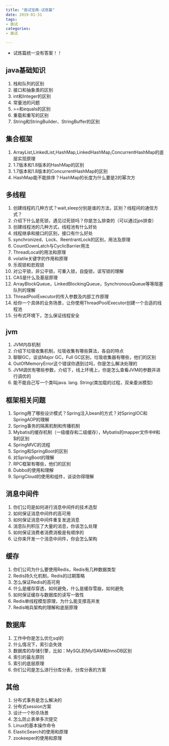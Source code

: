 ```yaml
---
title: "面试宝典-试炼篇"
date: 2019-01-31
tags:
- 面试
categories:
- 面试

---
```


<Boxx/>

- 试炼篇统一没有答案！！

## java基础知识
1. 栈和队列的区别
2. 接口和抽象类的区别
3. int和Integer的区别
4. 常量池的问题
5. ==和equals的区别
6. 重载和重写的区别
7. String和StringBuilder、StringBuffer的区别

## 集合框架
1. ArrayList,LinkedList,HashMap,LinkedHashMap,ConcurrentHashMap的底层实现原理
2. 1.7版本和1.8版本的HashMap的区别
3. 1.7版本和1.8版本的ConcurrentHashMap的区别
4. HashMap能不能排序？HashMap的长度为什么要是2的幂次方

## 多线程
1. 创建线程的几种方式？wait,sleep分别是谁的方法，区别？线程间的通信方式？
2. 介绍下什么是死锁，遇见过死锁吗？你是怎么排查的（可以通过jps排查）
3. 创建线程池的几种方式，线程池有什么好处
4. 线程继承和接口的区别，接口有什么好处
5. synchronized、Lock、ReentrantLock的区别，用法及原理
6. CountDownLatch与CyclicBarrier用法
7. ThreadLocal的用法和原理
8. volatile关键字的作用和原理
9. 乐观锁和悲观锁
10. 对公平锁，非公平锁，可重入锁，自旋锁，读写锁的理解
11. CAS是什么及基层原理
12. ArrayBlockQueue，LinkedBlockingQueue，SynchronousQueue等等阻塞队列的理解
13. ThreadPoolExecutor的传入参数及内部工作原理
14. 给你一个具体的业务场景，让你使用ThreadPoolExecutor创建一个合适的线程池
15. 分布式环境下，怎么保证线程安全

## jvm
1. JVM内存机制
2. 介绍下垃圾收集机制，垃圾收集有哪些算法，各自的特点
3. 聊聊GC，谈谈Major GC，Full GC区别，垃圾收集器有哪些，他们的区别
4. OutOfMemoryError这个错误你遇到过吗，你是怎么解决处理的
5. JVM调优有哪些参数，介绍下，线上环境上，你是怎么查看JVM的参数并进行调优的
6. 能不能自己写一个类叫java. lang. String(类加载的过程，双亲委派模型)

## 框架相关问题
1. Spring用了哪些设计模式？Spring注入bean的方式？对SpringIOC和SpringAOP的理解
2. Spring事务的隔离机制和传播机制
3. Mybatis的缓存机制（一级缓存和二级缓存），Mybatis的mapper文件中#和$的区别
4. SpringMVC的流程
5. Spring和SpringBoot的区别
6. 对SpringBoot的理解
7. RPC框架有哪些，他们的区别
8. Dubbo的使用和理解
9. SprigCloud的使用和组件，谈谈你得理解

## 消息中间件
1. 你们公司是如何进行消息中间件的技术选型
2. 如何保证消息中间件的高可用
3. 如何保证消息中间件重复发送消息
4. 消息队列积压了大量的消息，你该怎么处理
5. 如何保证消费者消费消极是有顺序的
6. 让你来开发一个消息中间件，你会怎么架构

## 缓存
1. 你们公司为什么要使用Redis，Redis有几种数据类型
2. Redis持久化机制，Redis的过期策略
3. 怎么保证Redis的高可用
4. 什么是缓存穿透，如何避免，什么是缓存雪崩，如何避免
5. 如何保证缓存与数据库的读写一致性
6. Redis单线程模型原理，为什么能支撑高并发
7. Redis哨兵架构的理解和底层原理

## 数据库
1. 工作中你是怎么优化sql的
2. 什么情况下，索引会失效
3. 数据库的存储引擎，比如：MySQL的MyISAM和InnoDB区别
4. 索引的最左原则
5. 索引的底层原理
6. 你们公司是怎么进行分库分表，分库分表的方案

## 其他
1. 分布式事务是怎么解决的
2. 分布式session方案
3. 设计一个秒杀场景
4. 怎么防止表单多次提交
5. Linux的基本操作命令
6. ElasticSearch的使用和原理
7. zookeeper的使用和原理